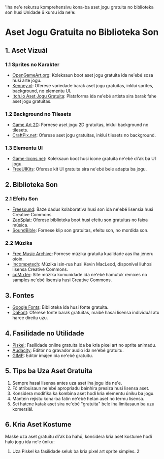 'Iha ne'e rekursu komprehensivu kona-ba aset jogu gratuita no biblioteka son husi Unidade 6 kursu ida ne'e:

# Aset Jogu Gratuita no Biblioteka Son

## 1. Aset Vizuál

### 1.1 Sprites no Karakter

- [OpenGameArt.org](https://opengameart.org/): Koleksaun boot aset jogu gratuita ida ne'ebé sosa husi arte jogu.
- [Kenney.nl](https://www.kenney.nl/assets): Oferese variedade barak aset jogu gratuitas, inklui sprites, background, no elementu UI.
- [Itch.io Aset Jogu Gratuita](https://itch.io/game-assets/free): Plataforma ida ne'ebé artista sira barak fahe aset jogu gratuitas.

### 1.2 Background no Tilesets

- [Game Art 2D](https://www.gameart2d.com/free-assets.html): Fornese aset jogu 2D gratuitas, inklui background no tilesets.
- [CraftPix.net](https://craftpix.net/freebies/): Oferese aset jogu gratuitas, inklui tilesets no background.

### 1.3 Elementu UI

- [Game-Icons.net](https://game-icons.net/): Koleksaun boot husi ícone gratuita ne'ebé di'ak ba UI jogu.
- [FreeUIKits](https://freeuikits.com/): Oferese kit UI gratuita sira ne'ebé bele adapta ba jogu.

## 2. Biblioteka Son

### 2.1 Efeitu Son

- [Freesound](https://freesound.org/): Baze dadus kolaborativa husi son ida ne'ebé lisensia husi Creative Commons.
- [ZapSplat](https://www.zapsplat.com/): Oferese biblioteka boot husi efeitu son gratuitas no faixa música.
- [SoundBible](https://soundbible.com/): Fornese klip son gratuitas, efeitu son, no mordida son.

### 2.2 Múzika

- [Free Music Archive](https://freemusicarchive.org/): Fornese múzika gratuita kualidade aas iha jéneru oioin.
- [Incompetech](https://incompetech.com/music/): Múzika isin-rua husi Kevin MacLeod, disponível liuhosi lisensa Creative Commons.
- [ccMixter](http://ccmixter.org/): Site múzika komunidade ida ne'ebé hamutuk remixes no samples ne'ebé lisensia husi Creative Commons.

## 3. Fontes

- [Google Fonts](https://fonts.google.com/): Biblioteka ida husi fonte gratuita.
- [DaFont](https://www.dafont.com/): Oferese fonte barak gratuitas, maibé hasai lisensa individuál atu haree direitu uzu.

## 4. Fasilidade no Utilidade

- [Piskel](https://www.piskelapp.com/): Fasilidade online gratuita ida ba kria pixel art no sprite animadu.
- [Audacity](https://www.audacityteam.org/): Editór no gravador audio ida ne'ebé gratuitu.
- [GIMP](https://www.gimp.org/): Editór imajen ida ne'ebé gratuitu.

## 5. Tips ba Uza Aset Gratuita

1. Sempre hasai lisensa antes uza aset iha jogu ida ne'e.
2. Fó atribuisaun ne'ebé apropriadu bainhira presiza husi lisensa aset.
3. Konsidera modifika ka kombina aset hodi kria elementu úniku ba jogu.
4. Mantein rejistu kona-ba fatin ne'ebé hetan aset no termu lisensa.
5. Sei hatene katak aset sira ne'ebé "gratuita" bele iha limitasaun ba uzu komersiál.

## 6. Kria Aset Kostume

Maske uza aset gratuitu di'ak ba hahú, konsidera kria aset kostume hodi halo jogu ida ne'e úniku:

1. Uza Piskel ka fasilidade seluk ba kria pixel art sprite simples.
2